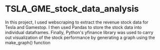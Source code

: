 # TSLA_GME_stock_data_analysis

In this project, I used webscraping to extract the revenue stock data for Tesla and Gamestop. 
I then used Pandas to store the stock data into individual dataframes.
Finally, Python's yfinance library was used to carry out visualization of the stock performance by generating a graph using the make_graph() function
